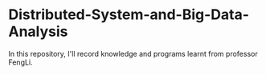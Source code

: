# Distributed-System-and-Big-Data-Analysis
In this repository, I'll record knowledge and programs learnt from professor FengLi.
